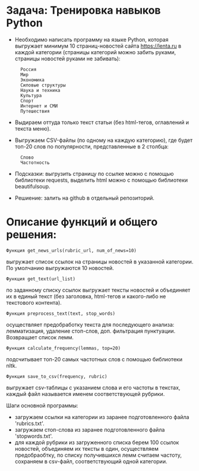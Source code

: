 # Задача: Тренировка навыков Python

* Необходимо написать программу на языке Python, которая выгружает минимум 10 страниц-новостей сайта https://lenta.ru в каждой категории (страницы категорий можно забить руками, страницы новостей руками не забивать):

		Россия
		Мир
		Экономика
		Силовые структуры
 		Наука и техника
 		Культура
 		Спорт
 		Интернет и СМИ
 		Путешествия
		
* Выдираем оттуда только текст статьи (без html-тегов, оглавлений и текста меню).

* Выгружаем CSV-файлы (по одному на каждую категорию), где будет топ-20 слов по популярности, представленные в 2 столбца:
		
		Слово
		Частотность

* Подсказки: выгрузить страницу по ссылке можно с помощью библиотеки requests, выделить html можно с помощью библиотеки beautifulsoup.

* Решиение: залить на github в отдельный репозиторий.

# Описание функций и общего решения:


	Функция get_news_urls(rubric_url, num_of_news=10)
выгружает список ссылок на страницы новостей в указанной категории. По умолчанию выгружаются 10 новостей.


	Функция get_text(url_list)
по заданному списку ссылок выгружает тексты новостей и объединяет их в единый текст (без заголовка, html-тегов и какого-либо не текстового контента).


	Функция preprocess_text(text, stop_words)
осуществляет предобработку текста для последующего анализа: лемматизация, удаление стоп-слов, доп. фильтрация пунктуации. Возвращает список лемм.


	Функция calculate_frequency(lemmas, top=20)
подсчитывает топ-20 самых частотных слов с помощью библиотеки nltk.


	Функция save_to_csv(frequency, rubric)
выгружает csv-таблицы с указанием слова и его частоты в текстах, каждый файл называется именем соответствующей рубрики.


Шаги основной программы:
* загружаем ссылки на категории из заранее подготовленного файла 'rubrics.txt'.
* загружаем стоп-слова из заранее подготовленного файла 'stopwords.txt'.
* для каждой рубрики из загруженного списка берем 100 ссылок новостей, объединяем их тексты в один, осуществляем предобраобтку, по списку получившихся лемм считаем частоту, сохраняем в csv-файл, соответствующий одной категории. 
